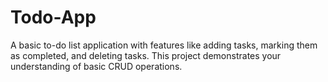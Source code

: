 # Todo-App



 A basic to-do list application with features like adding tasks, marking them as completed, and deleting tasks. This project demonstrates your understanding of basic CRUD operations.
